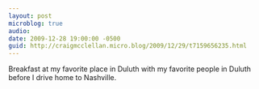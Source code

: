 ```yaml
---
layout: post
microblog: true
audio: 
date: 2009-12-28 19:00:00 -0500
guid: http://craigmcclellan.micro.blog/2009/12/29/t7159656235.html
---
```

Breakfast at my favorite place in Duluth with my favorite people in Duluth before I drive home to Nashville.
